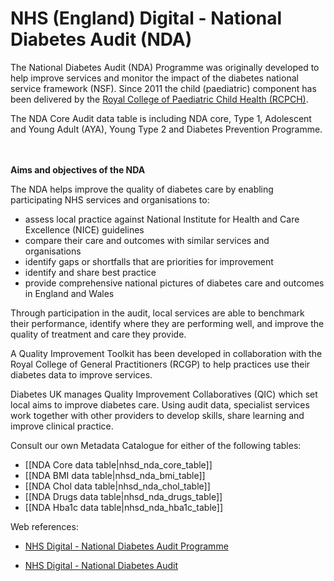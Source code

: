 # NHS (England) Digital - National Diabetes Audit (NDA)

The National Diabetes Audit (NDA) Programme was originally developed to help improve services and monitor the impact of the diabetes national service framework (NSF). Since 2011 the child (paediatric) component has been delivered by the [Royal College of Paediatric Child Health (RCPCH)](https://www.rcpch.ac.uk/work-we-do/quality-improvement-patient-safety/national-paediatric-diabetes-audit).

The NDA Core Audit data table is including NDA core, Type 1, Adolescent and Young Adult (AYA), Young Type 2 and Diabetes Prevention Programme.

<br></br>
**Aims and objectives of the NDA**

The NDA helps improve the quality of diabetes care by enabling participating NHS services and organisations to:

*  assess local practice against National Institute for Health and Care Excellence (NICE) guidelines
*  compare their care and outcomes with similar services and organisations
*  identify gaps or shortfalls that are priorities for improvement
*  identify and share best practice
*  provide comprehensive national pictures of diabetes care and outcomes in England and Wales

Through participation in the audit, local services are able to benchmark their performance, identify where they are performing well, and improve the quality of treatment and care they provide.

A Quality Improvement Toolkit has been developed in collaboration with the Royal College of General Practitioners (RCGP) to help practices use their diabetes data to improve services.

Diabetes UK manages Quality Improvement Collaboratives (QIC) which set local aims to improve diabetes care. Using audit data, specialist services work together with other providers to develop skills, share learning and improve clinical practice.

Consult our own Metadata Catalogue for either of the following tables:

  *  [[NDA Core data table|nhsd_nda_core_table]] 
  *  [[NDA BMI data table|nhsd_nda_bmi_table]] 
  *  [[NDA Chol data table|nhsd_nda_chol_table]] 
  *  [[NDA Drugs data table|nhsd_nda_drugs_table]] 
  *  [[NDA Hba1c data table|nhsd_nda_hba1c_table]] 



Web references:

*  [NHS Digital - National Diabetes Audit Programme](https://digital.nhs.uk/data-and-information/clinical-audits-and-registries/national-diabetes-audit)

*  [NHS Digital - National Diabetes Audit](https://digital.nhs.uk/data-and-information/publications/statistical/national-diabetes-audit)

